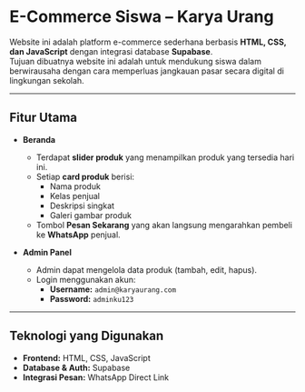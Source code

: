#  E-Commerce Siswa – Karya Urang

Website ini adalah platform e-commerce sederhana berbasis **HTML, CSS, dan JavaScript** dengan integrasi database **Supabase**.  
Tujuan dibuatnya website ini adalah untuk mendukung siswa dalam berwirausaha dengan cara memperluas jangkauan pasar secara digital di lingkungan sekolah.  

---

##  Fitur Utama
- **Beranda**
  - Terdapat **slider produk** yang menampilkan produk yang tersedia hari ini.
  - Setiap **card produk** berisi:
    - Nama produk
    - Kelas penjual
    - Deskripsi singkat
    - Galeri gambar produk
  - Tombol **Pesan Sekarang** yang akan langsung mengarahkan pembeli ke **WhatsApp** penjual.

- **Admin Panel**
  - Admin dapat mengelola data produk (tambah, edit, hapus).
  - Login menggunakan akun:
    - **Username:** `admin@karyaurang.com`  
    - **Password:** `adminku123`

---

##  Teknologi yang Digunakan
- **Frontend:** HTML, CSS, JavaScript
- **Database & Auth:** Supabase
- **Integrasi Pesan:** WhatsApp Direct Link
